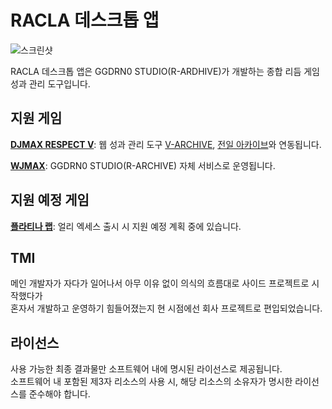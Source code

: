 # RACLA 데스크톱 앱
![스크린샷](https://ribbon.r-archive.zip/project_ra/banner_2x.png)    
    
RACLA 데스크톱 앱은 GGDRN0 STUDIO(R-ARDHIVE)가 개발하는 종합 리듬 게임 성과 관리 도구입니다.

## 지원 게임
**[DJMAX RESPECT V](https://store.steampowered.com/app/960170/DJMAX_RESPECT_V/)**: 웹 성과 관리 도구 [V-ARCHIVE](https://v-archive.net), [전일 아카이브](https://hard-archive.com)와 연동됩니다.    
    
**[WJMAX](https://waktaverse.games/gameDetail/wjmax/)**: GGDRN0 STUDIO(R-ARCHIVE) 자체 서비스로 운영됩니다.

## 지원 예정 게임
**[플라티나 랩](https://highendgames.co.kr/platina-lab/ko)**: 얼리 엑세스 출시 시 지원 예정 계획 중에 있습니다.

## TMI
메인 개발자가 자다가 일어나서 아무 이유 없이 의식의 흐름대로 사이드 프로젝트로 시작했다가   
혼자서 개발하고 운영하기 힘들어졌는지 현 시점에선 회사 프로젝트로 편입되었습니다.

## 라이선스
사용 가능한 최종 결과물만 소프트웨어 내에 명시된 라이선스로 제공됩니다.    
소프트웨어 내 포함된 제3자 리소스의 사용 시, 해당 리소스의 소유자가 명시한 라이선스를 준수해야 합니다.
